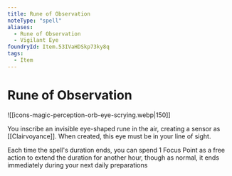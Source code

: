 ```yaml
---
title: Rune of Observation
noteType: "spell"
aliases:
  - Rune of Observation
  - Vigilant Eye
foundryId: Item.53IVaHDSkp73ky8q
tags:
  - Item
---
```


# Rune of Observation
![[icons-magic-perception-orb-eye-scrying.webp|150]]

You inscribe an invisible eye-shaped rune in the air, creating a sensor as [[Clairvoyance]]. When created, this eye must be in your line of sight.

Each time the spell's duration ends, you can spend 1 Focus Point as a free action to extend the duration for another hour, though as normal, it ends immediately during your next daily preparations
